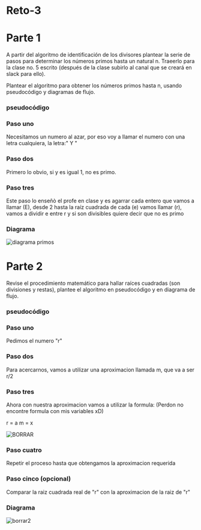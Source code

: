 # Reto-3
# Parte 1
A partir del algoritmo de identificación de los divisores plantear la serie de pasos para determinar los números primos hasta un natural n. Traeerlo para la clase no. 5 escrito (después de la clase subirlo al canal que se creará en slack para ello).

Plantear el algoritmo para obtener los números primos hasta n, usando pseudocódigo y diagramas de flujo.
### pseudocódigo
### Paso uno
Necesitamos un numero al azar, por eso voy a llamar el numero con una letra cualquiera, la letra:" Y "
### Paso dos
Primero lo obvio, si y es igual 1, no es primo.
### Paso tres
Este paso lo enseñò el profe en clase y es agarrar cada entero que vamos a llamar (E), desde 2 hasta la raíz cuadrada de cada (e) vamos llamar (r), vamos a dividir e entre r y si son divisibles quiere decir que no es primo 

### Diagrama
![diagrama primos](https://github.com/CristianG011/Reto-3/assets/142249435/52aa09ac-7a26-4656-99e6-8c069182ad4a)


# Parte 2
Revise el procedimiento matemático para hallar raíces cuadradas (son divisiones y restas), plantee el algoritmo en pseudocódigo y en diagrama de flujo.
### pseudocódigo
### Paso uno
Pedimos el numero "r"
### Paso dos
Para acercarnos, vamos a utilizar una aproximacion llamada m, que va a ser r/2
### Paso tres
Ahora con nuestra aproximacion vamos a utilizar la formula:
(Perdon no encontre formula con mis variables xD)

r = a
m = x

![BORRAR](https://github.com/CristianG011/Reto-3/assets/142249435/16c77323-8dd6-4e52-a2c9-65c260468a97)

### Paso cuatro
Repetir el proceso hasta que obtengamos la aproximacion requerida
### Paso cinco (opcional)
Comparar la raiz cuadrada real de "r" con la aproximacion de la raiz de "r"
### Diagrama


![borrar2](https://github.com/CristianG011/Reto-3/assets/142249435/3dd7c062-7b1e-4c4c-ae04-229daeccbd12)
